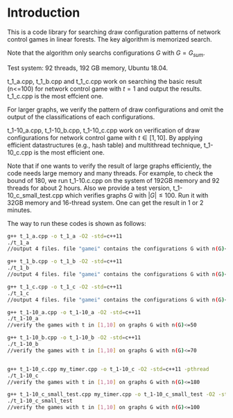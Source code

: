 # Introduction

This is a code library for searching draw configuration patterns of network control games in linear forests. The key algorithm is memorized search.

Note that the algorithm only searchs configurations $G$ with $G=G_{sum}$.

Test system: 92 threads, 192 GB memory, Ubuntu 18.04.

t_1_a.cpp, t_1_b.cpp and t_1_c.cpp work on searching the basic result (n<=100) for network control game with $t=1$ and output the results.  t_1_c.cpp is the most effcient one.

For larger graphs, we verify the pattern of draw configurations and omit the output of the classifications of each configurations.

t_1-10_a.cpp, t_1-10_b.cpp, t_1-10_c.cpp work on verification of draw configurations for network control game with $t\in [1,10]$. By applying efficient datastructures (e.g., hash table) and multithread technique, t_1-10_c.cpp is the most efficient one.

Note that if one wants to verify the result of large graphs efficiently, the code needs large memory and many threads. For example, to check the bound of $180$,  we run t_1-10.c.cpp on the system of 192GB memory and 92 threads for about 2 hours. Also we provide a test version, t_1-10_c_small_test.cpp which verifies graphs $G$ with $|G|\le 100$. Run it with 32GB memory and 16-thread system. One can get the result in 1 or 2 minutes.

The way to run these codes is shown as follows:

```bash
g++ t_1_a.cpp -o t_1_a -O2 -std=c++11
./t_1_a
//output 4 files. file "gamei" contains the configurations G with n(G)<=50 such that F(G)=i

g++ t_1_b.cpp -o t_1_b -O2 -std=c++11
./t_1_b
//output 4 files. file "gamei" contains the configurations G with n(G)<=50 such that F(G)=i

g++ t_1_c.cpp -o t_1_c -O2 -std=c++11
./t_1_c
//output 4 files. file "gamei" contains the configurations G with n(G)<=100 such that F(G)=i

g++ t_1-10_a.cpp -o t_1-10_a -O2 -std=c++11
./t_1-10_a
//verify the games with t in [1,10] on graphs G with n(G)<=50

g++ t_1-10_b.cpp -o t_1-10_b -O2 -std=c++11
./t_1-10_b
//verify the games with t in [1,10] on graphs G with n(G)<=70


g++ t_1-10_c.cpp my_timer.cpp -o t_1-10_c -O2 -std=c++11 -pthread
./t_1-10_c 
//verify the games with t in [1,10] on graphs G with n(G)<=180

g++ t_1-10_c_small_test.cpp my_timer.cpp -o t_1-10_c_small_test -O2 -std=c++11 -pthread
./t_1-10_c_small_test
//verify the games with t in [1,10] on graphs G with n(G)<=100
```